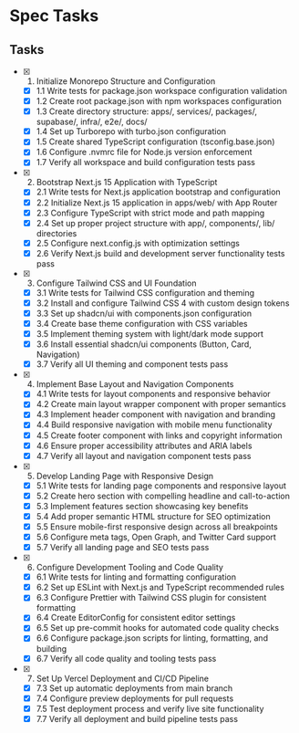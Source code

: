 # Spec Tasks

## Tasks

- [x] 1. Initialize Monorepo Structure and Configuration
  - [x] 1.1 Write tests for package.json workspace configuration validation
  - [x] 1.2 Create root package.json with npm workspaces configuration
  - [x] 1.3 Create directory structure: apps/, services/, packages/, supabase/, infra/, e2e/, docs/
  - [x] 1.4 Set up Turborepo with turbo.json configuration
  - [x] 1.5 Create shared TypeScript configuration (tsconfig.base.json)
  - [x] 1.6 Configure .nvmrc file for Node.js version enforcement
  - [x] 1.7 Verify all workspace and build configuration tests pass

- [x] 2. Bootstrap Next.js 15 Application with TypeScript
  - [x] 2.1 Write tests for Next.js application bootstrap and configuration
  - [x] 2.2 Initialize Next.js 15 application in apps/web/ with App Router
  - [x] 2.3 Configure TypeScript with strict mode and path mapping
  - [x] 2.4 Set up proper project structure with app/, components/, lib/ directories
  - [x] 2.5 Configure next.config.js with optimization settings
  - [x] 2.6 Verify Next.js build and development server functionality tests pass

- [x] 3. Configure Tailwind CSS and UI Foundation
  - [x] 3.1 Write tests for Tailwind CSS configuration and theming
  - [x] 3.2 Install and configure Tailwind CSS 4 with custom design tokens
  - [x] 3.3 Set up shadcn/ui with components.json configuration
  - [x] 3.4 Create base theme configuration with CSS variables
  - [x] 3.5 Implement theming system with light/dark mode support
  - [x] 3.6 Install essential shadcn/ui components (Button, Card, Navigation)
  - [x] 3.7 Verify all UI theming and component tests pass

- [x] 4. Implement Base Layout and Navigation Components
  - [x] 4.1 Write tests for layout components and responsive behavior
  - [x] 4.2 Create main layout wrapper component with proper semantics
  - [x] 4.3 Implement header component with navigation and branding
  - [x] 4.4 Build responsive navigation with mobile menu functionality
  - [x] 4.5 Create footer component with links and copyright information
  - [x] 4.6 Ensure proper accessibility attributes and ARIA labels
  - [x] 4.7 Verify all layout and navigation component tests pass

- [x] 5. Develop Landing Page with Responsive Design
  - [x] 5.1 Write tests for landing page components and responsive layout
  - [x] 5.2 Create hero section with compelling headline and call-to-action
  - [x] 5.3 Implement features section showcasing key benefits
  - [x] 5.4 Add proper semantic HTML structure for SEO optimization
  - [x] 5.5 Ensure mobile-first responsive design across all breakpoints
  - [x] 5.6 Configure meta tags, Open Graph, and Twitter Card support
  - [x] 5.7 Verify all landing page and SEO tests pass

- [x] 6. Configure Development Tooling and Code Quality
  - [x] 6.1 Write tests for linting and formatting configuration
  - [x] 6.2 Set up ESLint with Next.js and TypeScript recommended rules
  - [x] 6.3 Configure Prettier with Tailwind CSS plugin for consistent formatting
  - [x] 6.4 Create EditorConfig for consistent editor settings
  - [x] 6.5 Set up pre-commit hooks for automated code quality checks
  - [x] 6.6 Configure package.json scripts for linting, formatting, and building
  - [x] 6.7 Verify all code quality and tooling tests pass

- [x] 7. Set Up Vercel Deployment and CI/CD Pipeline
  - [x] 7.3 Set up automatic deployments from main branch
  - [x] 7.4 Configure preview deployments for pull requests
  - [x] 7.5 Test deployment process and verify live site functionality
  - [x] 7.7 Verify all deployment and build pipeline tests pass
